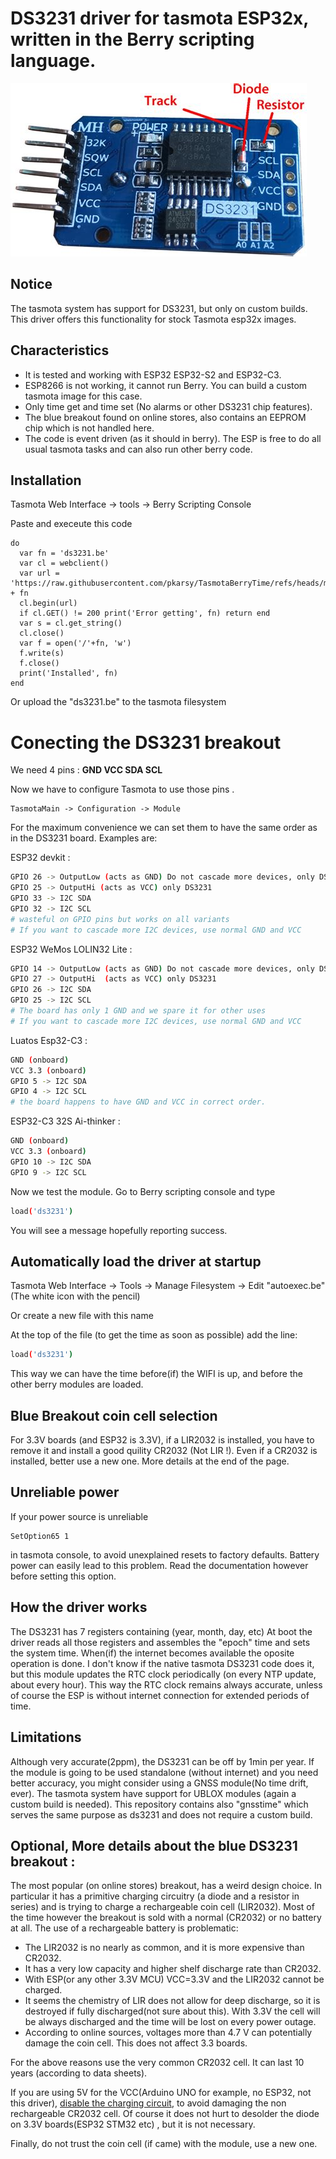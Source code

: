# DS3231 driver for tasmota ESP32x, written in the Berry scripting language.

![DS3231 breakout](ds3231.jpg)

## Notice
The tasmota system has support for DS3231, but only on custom builds. This driver offers this functionality for stock Tasmota esp32x images.

## Characteristics
- It is tested and working with ESP32 ESP32-S2 and ESP32-C3.
- ESP8266 is not working, it cannot run Berry. You can build a custom tasmota image for this case.
- Only time get and time set (No alarms or other DS3231 chip features).
- The blue breakout found on online stores, also contains an EEPROM chip which is not handled here.
- The code is event driven (as it should in berry). The ESP is free to do all usual tasmota tasks and can also run other berry code.

## Installation
Tasmota Web Interface -> tools -> Berry Scripting Console

Paste and execeute this code

```berry
do
  var fn = 'ds3231.be'
  var cl = webclient()
  var url = 'https://raw.githubusercontent.com/pkarsy/TasmotaBerryTime/refs/heads/main/ds3231/' + fn
  cl.begin(url)
  if cl.GET() != 200 print('Error getting', fn) return end
  var s = cl.get_string()
  cl.close()
  var f = open('/'+fn, 'w')
  f.write(s)
  f.close()
  print('Installed', fn)
end
```
Or upload the "ds3231.be" to the tasmota filesystem

# Conecting the DS3231 breakout

We need 4 pins : **GND VCC SDA SCL**

Now we have to configure Tasmota to use those pins .
```
TasmotaMain -> Configuration -> Module
```
For the maximum convenience we can set them to have the same order as in the DS3231 board. Examples are:

ESP32 devkit :
```sh
GPIO 26 -> OutputLow (acts as GND) Do not cascade more devices, only DS3231
GPIO 25 -> OutputHi (acts as VCC) only DS3231
GPIO 33 -> I2C SDA
GPIO 32 -> I2C SCL
# wasteful on GPIO pins but works on all variants
# If you want to cascade more I2C devices, use normal GND and VCC
```

ESP32 WeMos LOLIN32 Lite :
```sh
GPIO 14 -> OutputLow (acts as GND) Do not cascade more devices, only DS3231
GPIO 27 -> OutputHi  (acts as VCC) only DS3231
GPIO 26 -> I2C SDA
GPIO 25 -> I2C SCL
# The board has only 1 GND and we spare it for other uses
# If you want to cascade more I2C devices, use normal GND and VCC
```

Luatos Esp32-C3 :
```sh
GND (onboard)
VCC 3.3 (onboard)
GPIO 5 -> I2C SDA
GPIO 4 -> I2C SCL
# the board happens to have GND and VCC in correct order.
```

ESP32-C3 32S Ai-thinker :
```sh
GND (onboard)
VCC 3.3 (onboard)
GPIO 10 -> I2C SDA
GPIO 9 -> I2C SCL
```

Now we test the module. Go to Berry scripting console and type
```sh
load('ds3231')
```
You will see a message hopefully reporting success.

## Automatically load the driver at startup

Tasmota Web Interface -> Tools -> Manage Filesystem -> Edit "autoexec.be" (The white icon with the pencil)

Or create a new file with this name

At the top of the file (to get the time as soon as possible) add the line:
```sh
load('ds3231')
```
This way we can have the time before(if) the WIFI is up, and before the other berry modules are loaded.

## Blue Breakout coin cell selection

For 3.3V boards (and ESP32 is 3.3V), if a LIR2032 is installed, you have to remove it and install a good quility CR2032 (Not LIR !). Even if a CR2032 is installed, better use a new one.  More details at the end of the page.

## Unreliable power
If your power source is unreliable
```
SetOption65 1
```
in tasmota console, to avoid unexplained resets to factory defaults. Battery power can easily lead to this problem. Read the documentation however before setting this option.

## How the driver works
The DS3231 has 7 registers containing (year, month, day, etc) At boot the driver reads all those registers and assembles the "epoch" time and sets the system time. When(if) the internet becomes available the oposite operation is done.
I don't know if the native tasmota DS3231 code does it, but this module updates the RTC clock periodically (on every NTP update, about every hour). This way the RTC clock remains always accurate, unless of course the ESP is without internet connection for extended periods of time.

## Limitations
Although very accurate(2ppm), the DS3231 can be off by 1min per year. If the module is going to be used standalone (without internet) and you need better accuracy, you might consider using a GNSS module(No time drift, ever). The tasmota system have support for UBLOX modules (again a custom build is needed). This repository contains also "gnsstime" which serves the same purpose as ds3231 and does not require a custom build.

## Optional, More details about the blue DS3231 breakout :
The most popular (on online stores) breakout, has a weird design choice. In particular it has a primitive charging circuitry (a diode and a resistor in series) and is trying to charge a rechargeable coin cell (LIR2032). Most of the time however the breakout is sold with a normal (CR2032) or no battery at all. The use of a rechargeable battery is problematic:

- The LIR2032 is no nearly as common, and it is more expensive than CR2032.
- It has a very low capacity and higher shelf discharge rate than CR2032.
- With ESP(or any other 3.3V MCU) VCC=3.3V and the LIR2032 cannot be charged.
- It seems the chemistry of LIR does not allow for deep discharge, so it is destroyed if fully discharged(not sure about this). With 3.3V the cell will be always discharged and the time will be lost on every power outage.
- According to online sources, voltages more than 4.7 V can potentially damage the coin cell. This does not affect 3.3 boards.

For the above reasons use the very common CR2032 cell. It can last 10 years (according to data sheets).

If you are using 5V for the VCC(Arduino UNO for example, no ESP32, not this driver), [disable the charging circuit](https://duckduckgo.com/?q=ds3231+disable+charging&t=lm&iar=images&iax=images&ia=images), to avoid damaging the non rechargeable CR2032 cell. Of course it does not hurt to desolder the diode on 3.3V boards(ESP32 STM32 etc) , but it is not necessary.

Finally, do not trust the coin cell (if came) with the module, use a new one.